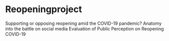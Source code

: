# Reopeningproject
Supporting or opposing reopening amid the COVID-19 pandemic? Anatomy into the battle on social media
Evaluation of Public Perception on Reopening COVID-19 
